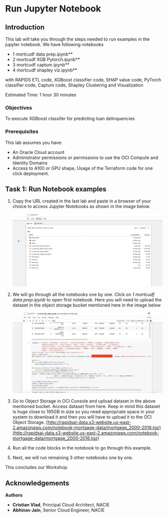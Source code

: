 # Run Jupyter Notebook

## Introduction

This lab will take you through the steps needed to run examples in the jupyter notebook. We have following notebooks

* 1 mortcudf data prep.ipynb**
* 2 mortcudf XGB Pytorch.ipynb**
* 3 mortcudf captum.ipynb**
* 4 mortcudf shapley viz.ipynb**

with RAPIDS ETL code, XGBoost classifier code, SHAP value code, PyTorch classifier code, Captum code, Shapley Clustering and Visualization

Estimated Time: 1 hour 30 minutes

### Objectives

To execute XGBoost classifer for predicting loan delinquencies

### Prerequisites

This lab assumes you have:

* An Oracle Cloud account
* Administrator permissions or permissions to use the OCI Compute and Identity Domains
* Access to A100 or GPU shape, Usage of the Terraform code for one click deployment.

## Task 1: Run Notebook examples

1. Copy the URL created in the last lab and paste in a browser of your choice to access Jupyter Notebooks as shown in the image below.

    ![Access JupyterHub](images/jupyter_examples.png)

2. We will go through all the notebooks one by one. Click on *1 mortcudf data prep.ipynb* to open first notebook. Here you will need to upload the dataset in the object storage bucket mentioned here in the image below

    ![Bucket Access](images/bucket_access.png)

3. Go to Object Storage in OCI Console and upload dataset in the above mentioned bucket. Access dataset from here. Keep in mind this dataset is huge close to 195GB in size so you need appropriate space in your system to download it and then you will have to upload it to the OCI Object Storage. [http://rapidsai-data.s3-website.us-east-2.amazonaws.com/notebook-mortgage-data/mortgage_2000-2016.tgz](http://rapidsai-data.s3-website.us-east-2.amazonaws.com/notebook-mortgage-data/mortgage_2000-2016.tgz)

4. Run all the code blocks in the notebook to go through this example.

5. Next, we will run remaining 3 other notebooks one by one.

This concludes our Workshop.

## Acknowledgements

**Authors**

* **Cristian Vlad**, Principal Cloud Architect, NACIE
* **Abhinav Jain**, Senior Cloud Engineer, NACIE